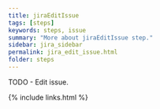 ```yaml
---
title: jiraEditIssue
tags: [steps]
keywords: steps, issue
summary: "More about jiraEditIssue step."
sidebar: jira_sidebar
permalink: jira_edit_issue.html
folder: steps
---
```


TODO - Edit issue.

{% include links.html %}
